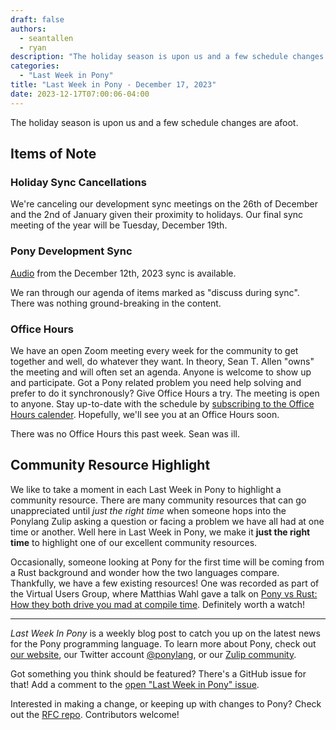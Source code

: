 ```yaml
---
draft: false
authors:
  - seantallen
  - ryan
description: "The holiday season is upon us and a few schedule changes are afoot."
categories:
  - "Last Week in Pony"
title: "Last Week in Pony - December 17, 2023"
date: 2023-12-17T07:00:06-04:00
---
```


The holiday season is upon us and a few schedule changes are afoot.

<!-- more -->

## Items of Note

### Holiday Sync Cancellations

We're canceling our development sync meetings on the 26th of December and the 2nd of January given their proximity to holidays. Our final sync meeting of the year will be Tuesday, December 19th.

### Pony Development Sync

[Audio](https://sync-recordings.ponylang.io/r/2023_12_12.m4a) from the December 12th, 2023 sync is available.

We ran through our agenda of items marked as "discuss during sync". There was nothing ground-breaking in the content.

### Office Hours

We have an open Zoom meeting every week for the community to get together and well, do whatever they want. In theory, Sean T. Allen "owns" the meeting and will often set an agenda. Anyone is welcome to show up and participate. Got a Pony related problem you need help solving and prefer to do it synchronously? Give Office Hours a try. The meeting is open to anyone. Stay up-to-date with the schedule by [subscribing to the Office Hours calender](https://calendar.google.com/calendar/ical/4465e68ae24131ae00461a40893f2637a2c9ac510e311a44ff78680e2f183ce3%40group.calendar.google.com/public/basic.ics). Hopefully, we'll see you at an Office Hours soon.

There was no Office Hours this past week. Sean was ill.

## Community Resource Highlight

We like to take a moment in each Last Week in Pony to highlight a community resource. There are many community resources that can go unappreciated until _just the right time_ when someone hops into the Ponylang Zulip asking a question or facing a problem we have all had at one time or another. Well here in Last Week in Pony, we make it **just the right time** to highlight one of our excellent community resources.

Occasionally, someone looking at Pony for the first time will be coming from a Rust background and wonder how the two languages compare. Thankfully, we have a few existing resources! One was recorded as part of the Virtual Users Group, where Matthias Wahl gave a talk on [Pony vs Rust: How they both drive you mad at compile time](https://vimeo.com/574893226). Definitely worth a watch!

---

_Last Week In Pony_ is a weekly blog post to catch you up on the latest news for the Pony programming language. To learn more about Pony, check out [our website](https://ponylang.io), our Twitter account [@ponylang](https://twitter.com/ponylang), or our [Zulip community](https://ponylang.zulipchat.com).

Got something you think should be featured? There's a GitHub issue for that! Add a comment to the [open "Last Week in Pony" issue](https://github.com/ponylang/ponylang.github.io/issues?q=is%3Aissue+is%3Aopen+label%3Alast-week-in-pony).

Interested in making a change, or keeping up with changes to Pony? Check out the [RFC repo](https://github.com/ponylang/rfcs). Contributors welcome!
